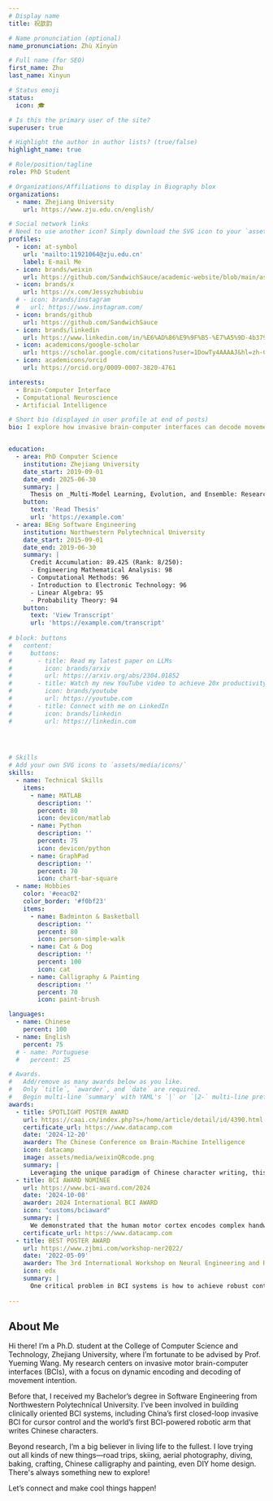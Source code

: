 ```yaml
---
# Display name
title: 祝歆韵

# Name pronunciation (optional)
name_pronunciation: Zhù Xīnyùn

# Full name (for SEO)
first_name: Zhu
last_name: Xinyun

# Status emoji
status:
  icon: 🎓

# Is this the primary user of the site?
superuser: true

# Highlight the author in author lists? (true/false)
highlight_name: true

# Role/position/tagline
role: PhD Student

# Organizations/Affiliations to display in Biography blox
organizations:
  - name: Zhejiang University
    url: https://www.zju.edu.cn/english/

# Social network links
# Need to use another icon? Simply download the SVG icon to your `assets/media/icons/` folder.
profiles:
  - icon: at-symbol
    url: 'mailto:11921064@zju.edu.cn'
    label: E-mail Me
  - icon: brands/weixin
    url: https://github.com/SandwichSauce/academic-website/blob/main/assets/media/weixinQRcode.png
  - icon: brands/x
    url: https://x.com/Jessyzhubiubiu
  # - icon: brands/instagram
  #   url: https://www.instagram.com/
  - icon: brands/github
    url: https://github.com/SandwichSauce
  - icon: brands/linkedin
    url: https://www.linkedin.com/in/%E6%AD%86%E9%9F%B5-%E7%A5%9D-4b379a365/
  - icon: academicons/google-scholar
    url: https://scholar.google.com/citations?user=1DowTy4AAAAJ&hl=zh-CN&oi=ao
  - icon: academicons/orcid
    url: https://orcid.org/0009-0007-3820-4761

interests:
  - Brain-Computer Interface
  - Computational Neuroscience
  - Artificial Intelligence

# Short bio (displayed in user profile at end of posts)
bio: I explore how invasive brain-computer interfaces can decode movement intent and bring thoughts into action.


education:
  - area: PhD Computer Science
    institution: Zhejiang University
    date_start: 2019-09-01
    date_end: 2025-06-30
    summary: |
      Thesis on _Multi-Model Learning, Evolution, and Ensemble: Research on Dynamic Decoding of Invasive Motor Brain-Computer Interfaces_. Supervised by [Prof Yueming Wang](https://person.zju.edu.cn/ymwang).
    button:
      text: 'Read Thesis'
      url: 'https://example.com'
  - area: BEng Software Engineering
    institution: Northwestern Polytechnical University
    date_start: 2015-09-01
    date_end: 2019-06-30
    summary: |
      Credit Accumulation: 89.425 (Rank: 8/250):
      - Engineering Mathematical Analysis: 98
      - Computational Methods: 96
      - Introduction to Electronic Technology: 96
      - Linear Algebra: 95
      - Probability Theory: 94
    button:
      text: 'View Transcript'
      url: 'https://example.com/transcript'
    
# block: buttons
#   content:
#     buttons:
#       - title: Read my latest paper on LLMs
#         icon: brands/arxiv
#         url: https://arxiv.org/abs/2304.01852
#       - title: Watch my new YouTube video to achieve 20x productivity
#         icon: brands/youtube
#         url: https://youtube.com
#       - title: Connect with me on LinkedIn
#         icon: brands/linkedin
#         url: https://linkedin.com
  



# Skills
# Add your own SVG icons to `assets/media/icons/`
skills:
  - name: Technical Skills
    items:
      - name: MATLAB
        description: ''
        percent: 80
        icon: devicon/matlab
      - name: Python
        description: ''
        percent: 75
        icon: devicon/python
      - name: GraphPad
        description: ''
        percent: 70
        icon: chart-bar-square
  - name: Hobbies
    color: '#eeac02'
    color_border: '#f0bf23'
    items:
      - name: Badminton & Basketball
        description: ''
        percent: 80
        icon: person-simple-walk
      - name: Cat & Dog
        description: ''
        percent: 100
        icon: cat
      - name: Calligraphy & Painting
        description: ''
        percent: 70
        icon: paint-brush

languages:
  - name: Chinese
    percent: 100
  - name: English
    percent: 75
  # - name: Portuguese
  #   percent: 25

# Awards.
#   Add/remove as many awards below as you like.
#   Only `title`, `awarder`, and `date` are required.
#   Begin multi-line `summary` with YAML's `|` or `|2-` multi-line prefix and indent 2 spaces below.
awards:
  - title: SPOTLIGHT POSTER AWARD
    url: https://caai.cn/index.php?s=/home/article/detail/id/4390.html
    certificate_url: https://www.datacamp.com
    date: '2024-12-20'
    awarder: The Chinese Conference on Brain-Machine Intelligence
    icon: datacamp
    image: assets/media/weixinQRcode.png
    summary: |
      Leveraging the unique paradigm of Chinese character writing, this study uncovered a novel mechanism of sequential regulation in the brain’s encoding of complex motor sequences, based on activity in the human motor cortex. Building on this discovery, a state-dependent motor encoding and decoding model was developed, culminating in the creation of China’s first brain-controlled robotic arm system capable of writing Chinese characters.
  - title: BCI AWARD NOMINEE
    url: https://www.bci-award.com/2024
    date: '2024-10-08'
    awarder: 2024 International BCI AWARD
    icon: "customs/bciaward"
    summary: |
      We demonstrated that the human motor cortex encodes complex handwriting movement by sequencing a small set of primitive states. The tuning function of neurons remains stable within states while varying largely among different states, which could be the key factor to inaccurate decoding. Based on this, we proposed state-dependent neural encoding and decoding computing models that better explained neural activities and handwriting trajectory decoding performance, enabling online decoding of recognizable Chinese characters.
    certificate_url: https://www.datacamp.com
  - title: BEST POSTER AWARD
    url: https://www.zjbmi.com/workshop-ner2022/
    date: '2022-05-09'
    awarder: The 3rd International Workshop on Neural Engineering and Rehabilitation
    icon: edx
    summary: |
      One critical problem in BCI systems is how to achieve robust control. The challenge lies in the variability of neural signals, that can be induced by: noises and variability of neural encoding associates with brain states. When neural signal changes, there can be decoding errors given a static neural decoder, exhibiting unstable BCI control. Ideally, a neural decoder should dynamically change along with changes in neural signals to achieve robust control. But how to achieve this? We propose a DyEnsemble model, which builds a pool of models to encode various neural functions, assigns the model weights dynamically according to the incoming neural signals, and assembles them in time with Bayesian model averaging rules. In this way, our decoder adjusts itself along with changes in neural signals. 
  
---
```


## About Me

<!-- Chien Shiung Wu is a professor of artificial intelligence at the Stanford AI Lab. Her research interests include distributed robotics, mobile computing and programmable matter. She leads the Robotic Neurobiology group, which develops self-reconfiguring robots, systems of self-organizing robots, and mobile sensor networks. -->
Hi there! I’m a Ph.D. student at the College of Computer Science and Technology, Zhejiang University, where I’m fortunate to be advised by Prof. Yueming Wang. My research centers on invasive motor brain-computer interfaces (BCIs), with a focus on dynamic encoding and decoding of movement intention.

Before that, I received my Bachelor’s degree in Software Engineering from Northwestern Polytechnical University. I’ve been involved in building clinically oriented BCI systems, including China’s first closed-loop invasive BCI for cursor control and the world’s first BCI-powered robotic arm that writes Chinese characters.

Beyond research, I’m a big believer in living life to the fullest. I love trying out all kinds of new things—road trips, skiing, aerial photography, diving, baking, crafting, Chinese calligraphy and painting, even DIY home design. There's always something new to explore!

Let’s connect and make cool things happen!

<!-- 大家好！我是一名来自浙江大学计算机科学与技术学院的直博生，目前在王跃明教授的指导下，专注于侵入式运动脑机接口（BCI）领域，主要研究运动意图的动态编解码方法。

本科阶段我毕业于西北工业大学软件工程专业。读博期间，我参与构建了多个面向临床应用的脑机接口系统，包括国内首个闭环光标控制系统和全球首个可进行汉字书写的脑控机械臂应用。

科研之外，我热爱生活，也喜欢尝试各种新鲜事物：自驾游、滑雪、航拍、潜水、烘焙、手作、书画、家装……总有一件事，让生活充满惊喜！

欢迎联系我，一起创造点有趣的事情吧！ -->